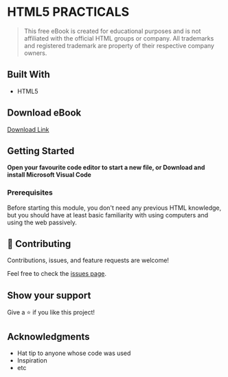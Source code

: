
# HTML5 PRACTICALS

> This free eBook is created for educational purposes and is not affiliated with the official HTML groups or company. All trademarks and registered trademark are property of their respective company owners.


## Built With

- HTML5

## Download eBook

[Download Link](https://www.dropbox.com/s/z2rrcnbb6g2jf5g/HTML5%20PRACTICALS.pdf?dl=0)


## Getting Started

**Open your favourite code editor to start a new file, or Download and install Microsoft Visual Code**

### Prerequisites

Before starting this module, you don't need any previous HTML knowledge, but you should have at least basic familiarity with using computers and using the web passively.

## 🤝 Contributing

Contributions, issues, and feature requests are welcome!

Feel free to check the [issues page](../../issues/).

## Show your support

Give a ⭐️ if you like this project!

## Acknowledgments

- Hat tip to anyone whose code was used
- Inspiration
- etc


